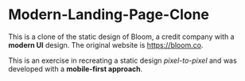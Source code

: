 # Modern-Landing-Page-Clone
This is a clone of the static design of Bloom, a credit company with a **modern UI** design. The original website is https://bloom.co.

This is an exercise in recreating a static design *pixel-to-pixel* and was developed with a **mobile-first approach**.
